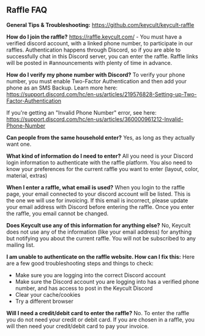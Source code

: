 ## Raffle FAQ

**General Tips & Troubleshooting:**
https://github.com/keycult/keycult-raffle

**How do I join the raffle?**
https://raffle.keycult.com/ - You must have a verified discord account, with a linked phone number, to participate in our raffles. Authentication happens through Discord, so if you are able to successfully chat in this Discord server, you can enter the raffle. Raffle links will be posted in #announcements with plenty of time in advance.

**How do I verify my phone number with Discord?**
To verify your phone number, you must enable Two-Factor Authentication and then add your phone as an SMS Backup. Learn more here: https://support.discord.com/hc/en-us/articles/219576828-Setting-up-Two-Factor-Authentication

If you're getting an "Invalid Phone Number" error, see here: https://support.discord.com/hc/en-us/articles/360000961212-Invalid-Phone-Number

**Can people from the same household enter?**
Yes, as long as they actually want one.

**What kind of information do I need to enter?**
All you need is your Discord login information to authenticate with the raffle platform. You also need to know your preferences for the current raffle you want to enter (layout, color, material, extras)

**When I enter a raffle, what email is used?**
When you login to the raffle page, your email connected to your discord account will be listed. This is the one we will use for invoicing. If this email is incorrect, please update your email address with Discord before entering the raffle. Once you enter the raffle, you email cannot be changed.

**Does Keycult use any of this information for anything else?**
No, Keycult does not use any of the information (like your email address) for anything but notifying you about the current raffle. You will not be subscribed to any mailing list.

**I am unable to authenticate on the raffle website. How can I fix this:**
Here are a few good troubleshooting steps and things to check:
- Make sure you are logging into the correct Discord account
- Make sure the Discord account you are logging into has a verified phone number, and has access to post in the Keycult Discord
- Clear your cache/cookies
- Try a different browser

**Will I need a credit/debit card to enter the raffle?**
No. To enter the raffle you do not need your credit or debit card. If you are chosen in a raffle, you will then need your credit/debit card to pay your invoice.
